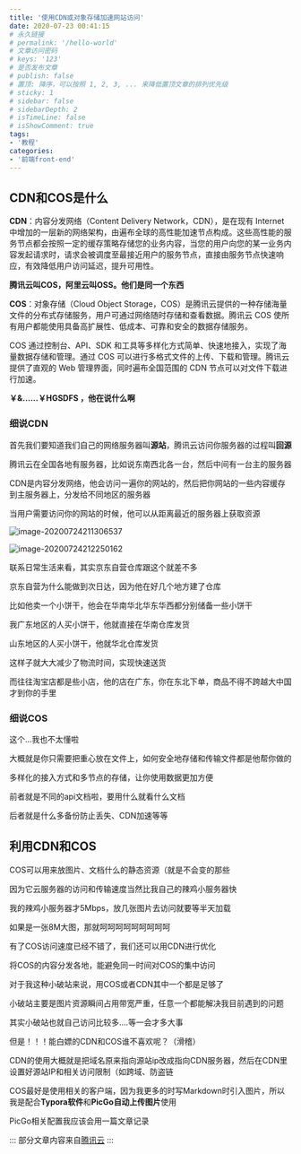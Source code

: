 ```yaml
---
title: '使用CDN或对象存储加速网站访问'
date: 2020-07-23 00:41:15
# 永久链接
# permalink: '/hello-world'
# 文章访问密码
# keys: '123'
# 是否发布文章
# publish: false
# 置顶: 降序，可以按照 1, 2, 3, ... 来降低置顶文章的排列优先级
# sticky: 1
# sidebar: false
# sidebarDepth: 2
# isTimeLine: false
# isShowComment: true
tags:
- '教程'
categories:
- '前端front-end'
---
```


## CDN和COS是什么

**CDN**：内容分发网络（Content Delivery Network，CDN），是在现有 Internet 中增加的一层新的网络架构，由遍布全球的高性能加速节点构成。这些高性能的服务节点都会按照一定的缓存策略存储您的业务内容，当您的用户向您的某一业务内容发起请求时，请求会被调度至最接近用户的服务节点，直接由服务节点快速响应，有效降低用户访问延迟，提升可用性。



**腾讯云叫COS，阿里云叫OSS。他们是同一个东西**

**COS**：对象存储（Cloud Object Storage，COS）是腾讯云提供的一种存储海量文件的分布式存储服务，用户可通过网络随时存储和查看数据。腾讯云 COS 使所有用户都能使用具备高扩展性、低成本、可靠和安全的数据存储服务。

COS 通过控制台、API、SDK 和工具等多样化方式简单、快速地接入，实现了海量数据存储和管理。通过 COS 可以进行多格式文件的上传、下载和管理。腾讯云提供了直观的 Web 管理界面，同时遍布全国范围的 CDN 节点可以对文件下载进行加速。



**￥&……￥HGSDFS ，他在说什么啊**

### 细说CDN

首先我们要知道我们自己的网络服务器叫**源站**，腾讯云访问你服务器的过程叫**回源**

腾讯云在全国各地有服务器，比如说东南西北各一台，然后中间有一台主的服务器

CDN是内容分发网络，他会访问一遍你的网站的，然后把你网站的一些内容缓存到主服务器上，分发给不同地区的服务器

当用户需要访问你的网站的时候，他可以从距离最近的服务器上获取资源

![image-20200724211306537](https://chanx-1251137349.file.myqcloud.com/image-20200724211306537.png)

![image-20200724212250162](https://chanx-1251137349.file.myqcloud.com/image-20200724212250162.png)



联系日常生活来看，其实京东自营仓库跟这个就差不多

京东自营为什么能做到次日达，因为他在好几个地方建了仓库

比如他卖一个小饼干，他会在华南华北华东华西都分别储备一些小饼干

我广东地区的人买小饼干，他就直接在华南仓库发货

山东地区的人买小饼干，他就华北仓库发货

这样子就大大减少了物流时间，实现快速送货

而往往淘宝店都是些小店，他的店在广东，你在东北下单，商品不得不跨越大中国才到你的手里



### 细说COS

这个...我也不太懂啦

大概就是你只需要把重心放在文件上，如何安全地存储和传输文件都是他帮你做的

多样化的接入方式和多节点的存储，让你使用数据更加方便

前者就是不同的api文档啦，要用什么就看什么文档

后者就是什么多备份防止丢失、CDN加速等等

## 利用CDN和COS

COS可以用来放图片、文档什么的静态资源（就是不会变的那些

因为它云服务器的访问和传输速度当然比我自己的辣鸡小服务器快

我的辣鸡小服务器才5Mbps，放几张图片去访问就要等半天加载

如果是一张8M大图，那就呵呵呵呵呵呵呵呵呵



有了COS访问速度已经不错了，我们还可以用CDN进行优化

将COS的内容分发各地，能避免同一时间对COS的集中访问



对于我这种小破站来说，用COS或者CDN其中一个都是足够了

小破站主要是图片资源瞬间占用带宽严重，任意一个都能解决我目前遇到的问题

其实小破站也就自己访问比较多....等一会才多大事

但是！！！能白嫖的CDN和COS谁不喜欢呢？（滑稽）



CDN的使用大概就是把域名原来指向源站ip改成指向CDN服务器，然后在CDN里设置好源站IP和相关访问限制（如跨域、防盗链

COS最好是使用相关的客户端，因为我更多的时写Markdown时引入图片，所以我是配合**Typora软件**和**PicGo自动上传图片**使用

PicGo相关配置我应该会用一篇文章记录




:::
部分文章内容来自[腾讯云](https://cloud.tencent.com/document/product)
:::